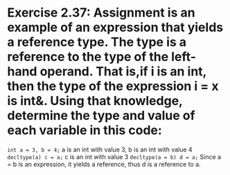 # Exercise 2.37: Assignment is an example of an expression that yields a reference type. The type is a reference to the type of the left-hand operand. That is,if i is an int, then the type of the expression i = x is int&. Using that knowledge, determine the type and value of each variable in this code:

<code>int a = 3, b = 4;</code>
a is an int with value 3, b is an int with value 4
<code>decltype(a) c = a;</code>
c is an int with value 3
<code>decltype(a = b) d = a;</code>
Since a = b is an expression, it yields a reference, thus d is a reference to a.